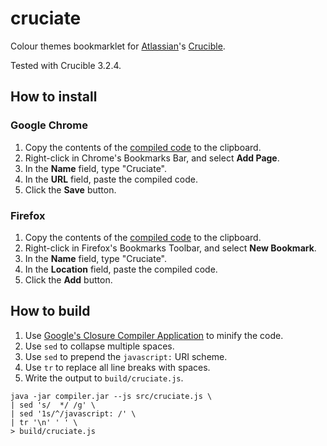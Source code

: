 # cruciate

Colour themes bookmarklet for [Atlassian](http://www.atlassian.com/)'s [Crucible](http://www.atlassian.com/software/crucible/).

Tested with Crucible 3.2.4.

## How to install

### Google Chrome

1. Copy the contents of the [compiled code](https://raw.github.com/michaelhogg/cruciate/master/build/cruciate.js) to the clipboard.
2. Right-click in Chrome's Bookmarks Bar, and select **Add Page**.
3. In the **Name** field, type "Cruciate".
4. In the **URL** field, paste the compiled code.
5. Click the **Save** button.

### Firefox

1. Copy the contents of the [compiled code](https://raw.github.com/michaelhogg/cruciate/master/build/cruciate.js) to the clipboard.
2. Right-click in Firefox's Bookmarks Toolbar, and select **New Bookmark**.
3. In the **Name** field, type "Cruciate".
4. In the **Location** field, paste the compiled code.
5. Click the **Add** button.

## How to build

1. Use [Google's Closure Compiler Application](https://developers.google.com/closure/compiler/docs/gettingstarted_app) to minify the code.
2. Use `sed` to collapse multiple spaces.
3. Use `sed` to prepend the `javascript:` URI scheme.
4. Use `tr` to replace all line breaks with spaces.
5. Write the output to `build/cruciate.js`.

```
java -jar compiler.jar --js src/cruciate.js \
| sed 's/  */ /g' \
| sed '1s/^/javascript: /' \
| tr '\n' ' ' \
> build/cruciate.js
```